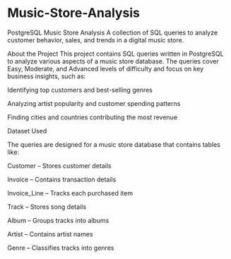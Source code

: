 # Music-Store-Analysis
PostgreSQL Music Store Analysis
A collection of SQL queries to analyze customer behavior, sales, and trends in a digital music store.

About the Project
This project contains SQL queries written in PostgreSQL to analyze various aspects of a music store database. The queries cover Easy, Moderate, and Advanced levels of difficulty and focus on key business insights, such as:

Identifying top customers and best-selling genres

Analyzing artist popularity and customer spending patterns

Finding cities and countries contributing the most revenue

Dataset Used

The queries are designed for a music store database that contains tables like:

Customer – Stores customer details

Invoice – Contains transaction details

Invoice_Line – Tracks each purchased item

Track – Stores song details

Album – Groups tracks into albums

Artist – Contains artist names

Genre – Classifies tracks into genres

